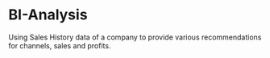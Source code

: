 # BI-Analysis
Using Sales History data of a company to provide various recommendations for channels, sales and profits.
